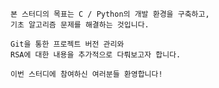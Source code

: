	본 스터디의 목표는 C / Python의 개발 환경을 구축하고,	
	기초 알고리즘 문제를 해결하는 것입니다.	
		
	Git을 통한 프로젝트 버전 관리와 	
	RSA에 대한 내용을 추가적으로 다뤄보고자 합니다.	
		
	이번 스터디에 참여하신 여러분들 환영합니다!	
